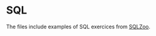 # SQL

The files include examples of SQL exercices from [SQLZoo](https://sqlzoo.net/wiki/SQL_Tutorial).
